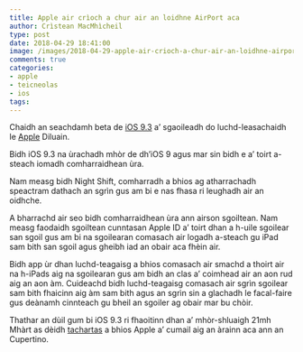 ```yaml
---
title: Apple air crìoch a chur air an loidhne AirPort aca
author: Crìstean MacMhìcheil
type: post
date: 2018-04-29 18:41:00
image: /images/2018-04-29-apple-air-crioch-a-chur-air-an-loidhne-airport-aca.jpg
comments: true
categories:
- apple
- teicneolas
- ios
tags:
---
```


Chaidh an seachdamh beta de [iOS 9.3](http://www.apple.com/ios/preview/) a’ sgaoileadh do luchd-leasachaidh le [Apple](http://www.apple.com/uk) Diluain.

<!--more-->

Bidh iOS 9.3 na ùrachadh mhòr de dh’iOS 9 agus mar sin bidh e a’ toirt a-steach iomadh comharraidhean ùra.

Nam measg bidh Night Shift, comharradh a bhios ag atharrachadh speactram dathach an sgrìn gus am bi e nas fhasa ri leughadh air an oidhche.

A bharrachd air seo bidh comharraidhean ùra ann airson sgoiltean. Nam measg faodaidh sgoiltean cunntasan Apple ID a’ toirt dhan a h-uile sgoilear san sgoil gus am bi na sgoilearan comasach air logadh a-steach gu iPad sam bith san sgoil agus gheibh iad an obair aca fhèin air.

Bidh app ùr dhan luchd-teagaisg a bhios comasach air smachd a thoirt air na h-iPads aig na sgoilearan gus am bidh an clas a’ coimhead air an aon rud aig an aon àm. Cuideachd bidh luchd-teagaisg comasach air sgrìn sgoilear sam bith fhaicinn aig àm sam bith agus an sgrìn sin a glachadh le facal-faire gus deànamh cinnteach gu bheil an sgoiler ag obair mar bu chòir.

Thathar an dùil gum bi iOS 9.3 ri fhaoitinn dhan a’ mhòr-shluaigh 21mh Mhàrt as dèidh [tachartas](https://macmhicheil.uk/2016/03/14/tachartas-apple-21mh-mhart/) a bhios Apple a’ cumail aig an àrainn aca ann an Cupertino.
